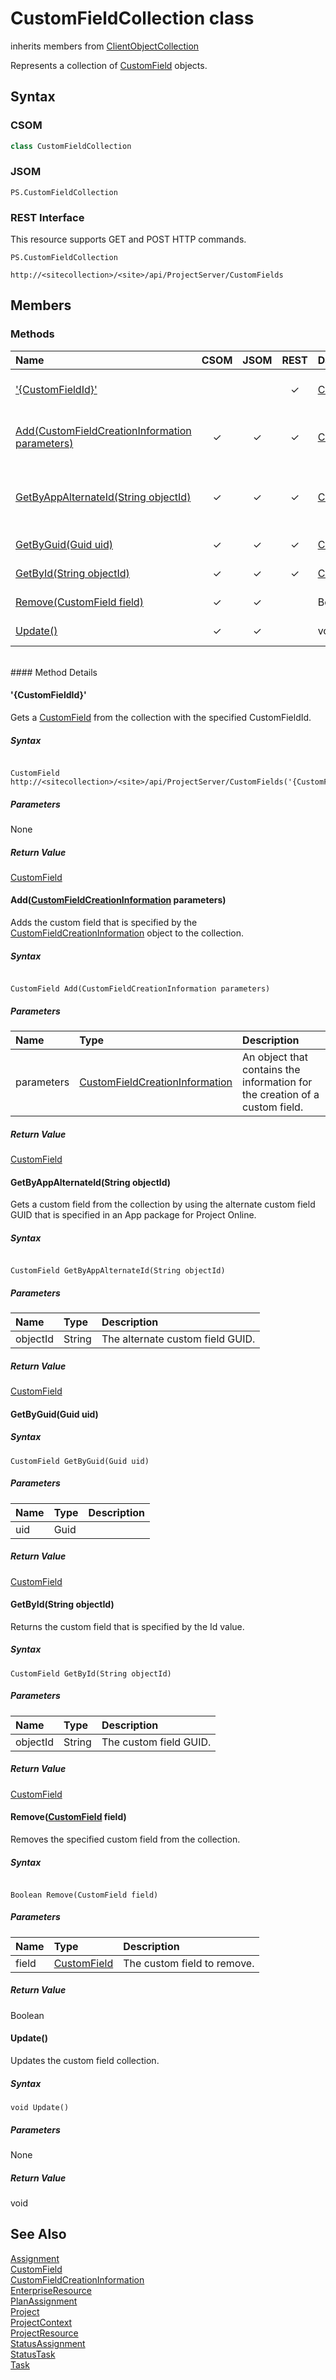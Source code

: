 [comment]: # (Name:CustomFieldCollection)
[comment]: # (Type:class)
[comment]: # (Status:Verified)

# <a name="name"></a>CustomFieldCollection class

inherits members from [ClientObjectCollection<CustomField>](https://msdn.microsoft.com/EN-US/library/ee539303)<br/>

<a name="description"></a>Represents a collection of [CustomField](CustomField.md) objects.

## <a name="syntax"></a>Syntax

### CSOM

```C#
class CustomFieldCollection 
```
### JSOM

```
PS.CustomFieldCollection
```
### REST Interface

This resource supports GET and POST HTTP commands.

```
PS.CustomFieldCollection

http://<sitecollection>/<site>/api/ProjectServer/CustomFields
```

## <a name="members"></a>Members

### <a name="methods"></a>Methods

|**Name**|**CSOM**|**JSOM**|**REST**|**Data Type**|**Description**|
|:-----|:-----:|:-----:|:-----:|:-----|:-----|
|[&#39;{CustomFieldId}&#39;](#&#39;{CustomFieldId}&#39;)|||&#x2713;|[CustomField](CustomField.md)|Gets a [CustomField](CustomField.md) from the collection with the specified CustomFieldId.|
|[Add(CustomFieldCreationInformation parameters)](#Add_[CustomFieldCreationInformation]_CustomFieldCreationInformation.md__parameters_)|&#x2713;|&#x2713;|&#x2713;|[CustomField](CustomField.md)|Adds the custom field that is specified by the [CustomFieldCreationInformation](CustomFieldCreationInformation.md) object to the collection.|
|[GetByAppAlternateId(String objectId)](#GetByAppAlternateId_String_objectId_)|&#x2713;|&#x2713;|&#x2713;|[CustomField](CustomField.md)|Gets a custom field from the collection by using the alternate custom field GUID that is specified in an App package for Project Online.|
|[GetByGuid(Guid uid)](#GetByGuid_Guid_uid_)|&#x2713;|&#x2713;|&#x2713;|[CustomField](CustomField.md)|Returns the custom field that is specified by the Guid value.|
|[GetById(String objectId)](#GetById_String_objectId_)|&#x2713;|&#x2713;|&#x2713;|[CustomField](CustomField.md)|Returns the custom field that is specified by the Id value.|
|[Remove(CustomField field)](#Remove_[CustomField]_CustomField.md__field_)|&#x2713;|&#x2713;||Boolean|Removes the specified custom field from the collection.|
|[Update()](#Update__)|&#x2713;|&#x2713;||void|Updates the custom field collection.|

<br/>
#### Method Details

#### <a name="&#39;{CustomFieldId}&#39;"></a>&#39;{CustomFieldId}&#39;



Gets a [CustomField](CustomField.md) from the collection with the specified CustomFieldId.

##### Syntax

```

CustomField http://<sitecollection>/<site>/api/ProjectServer/CustomFields('{CustomFieldId}')

```

##### Parameters

None

##### Return Value

[CustomField](CustomField.md)

#### <a name="Add_[CustomFieldCreationInformation]_CustomFieldCreationInformation.md__parameters_"></a>Add([CustomFieldCreationInformation](CustomFieldCreationInformation.md) parameters)


 
Adds the custom field that is specified by the [CustomFieldCreationInformation](CustomFieldCreationInformation.md) object to the collection.

##### Syntax

```

CustomField Add(CustomFieldCreationInformation parameters)

```

##### Parameters

|**Name** |**Type**|**Description**|
|:------ |:----|:------ |
|parameters| [CustomFieldCreationInformation](CustomFieldCreationInformation.md) | An object that contains the information for the creation of a custom field.

##### Return Value

[CustomField](CustomField.md)

#### <a name="GetByAppAlternateId_String_objectId_"></a>GetByAppAlternateId(String objectId)


 
Gets a custom field from the collection by using the alternate custom field GUID that is specified in an App package for Project Online.

##### Syntax

```

CustomField GetByAppAlternateId(String objectId)

```

##### Parameters

|**Name** |**Type**|**Description**|
|:------ |:----|:------ |
|objectId| String | The alternate custom field GUID.

##### Return Value

[CustomField](CustomField.md)

#### <a name="GetByGuid_Guid_uid_"></a>GetByGuid(Guid uid)
 


##### Syntax

```
CustomField GetByGuid(Guid uid)
```

##### Parameters

|**Name** |**Type**|**Description**|
|:------ |:----|:------ |
|uid| Guid | 

##### Return Value

[CustomField](CustomField.md)

#### <a name="GetById_String_objectId_"></a>GetById(String objectId)


 
Returns the custom field that is specified by the Id value.

##### Syntax

```
CustomField GetById(String objectId)
```

##### Parameters

|**Name** |**Type**|**Description**|
|:------ |:----|:------ |
|objectId| String | The custom field GUID.

##### Return Value

[CustomField](CustomField.md)

#### <a name="Remove_[CustomField]_CustomField.md__field_"></a>Remove([CustomField](CustomField.md) field)


 
Removes the specified custom field from the collection.

##### Syntax

```

Boolean Remove(CustomField field)

```

##### Parameters

|**Name** |**Type**|**Description**|
|:------ |:----|:------ |
|field| [CustomField](CustomField.md) | The custom field to remove.

##### Return Value

Boolean

#### <a name="Update__"></a>Update()


 
Updates the custom field collection.

##### Syntax

```
void Update()
```

##### Parameters

None

##### Return Value

void

## <a name="seeAlso"></a>See Also

[Assignment](Assignment.md)<br/>
[CustomField](CustomField.md)<br/>
[CustomFieldCreationInformation](CustomFieldCreationInformation.md)<br/>
[EnterpriseResource](EnterpriseResource.md)<br/>
[PlanAssignment](PlanAssignment.md)<br/>
[Project](Project.md)<br/>
[ProjectContext](ProjectContext.md)<br/>
[ProjectResource](ProjectResource.md)<br/>
[StatusAssignment](StatusAssignment.md)<br/>
[StatusTask](StatusTask.md)<br/>
[Task](Task.md)<br/>
